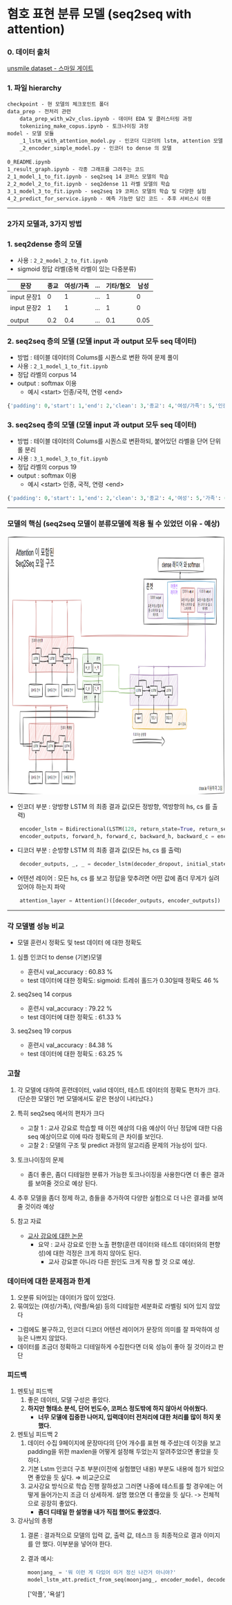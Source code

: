 # 혐호 표현 분류 모델 (seq2seq with attention)

### 0. 데이터 출처
[unsmile dataset - 스마일 게이트](https://github.com/smilegate-ai/korean_unsmile_dataset)


### 1. 파일 hierarchy

```text
checkpoint - 현 모델의 체크포인트 폴더
data_prep - 전처리 관련
    data_prep_with_w2v_clus.ipynb - 데이터 EDA 및 클러스터링 과정
    tokenizing_make_copus.ipynb - 토크나이징 과정
model - 모델 모듈
    _1_lstm_with_attention_model.py - 인코더 디코더의 lstm, attention 모델
    _2_encoder_simple_model.py - 인코더 to dense 의 모델

0_README.ipynb
1_result_graph.ipynb - 각종 그래프를 그려주는 코드
2_1_model_1_to_fit.ipynb - seq2seq 14 코퍼스 모델의 학습
2_2_model_2_to_fit.ipynb - seq2dense 11 라벨 모델의 학습
3_1_model_3_to_fit.ipynb - seq2seq 19 코퍼스 모델의 학습 및 다양한 실험
4_2_predict_for_service.ipynb - 예측 기능만 담긴 코드 - 추후 서비스시 이용
```
---
### 2가지 모델과, 3가지 방법

### 1. seq2dense 층의 모델
  - 사용 : ```2_2_model_2_to_fit.ipynb```
  - sigmoid 정답 라벨(중복 라벨이 있는 다중분류)
  
  |문장|종교|여성/가족|...|기타/혐오|남성|
  |---|---|---|---|---|---|
  |input 문장1|0|1|...|1|0|
  |input 문장2|1|1|...|1|0|
  ||||||
  |output|0.2|0.4|...|0.1|0.05|
        
### 2. seq2seq 층의 모델 (모델 input 과 output 모두 seq 데이터)
  - 방법 : 테이블 데이터의 Colums를 시퀀스로 변환 하여 문제 풀이
  - 사용 : ```2_1_model_1_to_fit.ipynb```
  - 정답 라벨의 corpus 14  
  - output : softmax 이용
    - 예시 \<start\> 인종/국적, 연령 \<end\>
  ```py
  {'padding': 0,'start': 1,'end': 2,'clean': 3,'종교': 4,'여성/가족': 5,'인종/국적': 6,...,'연령': 13}
  ```
### 3. seq2seq 층의 모델 (모델 input 과 output 모두 seq 데이터)
  - 방법 : 테이블 데이터의 Colums를 시퀀스로 변환하되, 붙어있던 라벨을 단어 단위롤 분리
  - 사용 : ```3_1_model_3_to_fit.ipynb```
  - 정답 라벨의 corpus 19
  - output : softmax 이용
    - 예시 \<start\> 인종, 국적, 연령 \<end\>
  ```py
  {'padding': 0,'start': 1,'end': 2,'clean': 3,'종교': 4,'여성': 5,'가족': 6,'인종': 7,...'연령': 18}
  ```
---
### 모델의 핵심 (seq2seq 모델이 분류모델에 적용 될 수 있었던 이유 - 예상)

<div style="text-align: center;">
    <img src="0_2_3 조 모델 구조 설명도_1.png" height="600">
</div>

- 인코더 부분 : 양방향 LSTM 의 최종 결과 값(모든 정방향, 역방향의 hs, cs 를 출력)
```py
    encoder_lstm = Bidirectional(LSTM(128, return_state=True, return_sequences=True))
    encoder_outputs, forward_h, forward_c, backward_h, backward_c = encoder_lstm(encoder_dropout)
```
- 디코더 부분 : 순방향 LSTM 의 최종 결과 값(모든 hs, cs 를 출력)
```py
    decoder_outputs, _, _ = decoder_lstm(decoder_dropout, initial_state=encoder_states)
```
- 어텐션 레이어 : 모든 hs, cs 를 보고 정답을 맞추려면 어떤 값에 좀더 무게가 실려있어야 하는지 파악
```py
    attention_layer = Attention()([decoder_outputs, encoder_outputs])
```
---
### 각 모델별 성능 비교
- 모델 훈련시 정확도 및 test 데이터 에 대한 정확도
1. 심플 인코더 to dense (기본)모델
    - 훈련시 val_accuracy : 60.83 %
    - test 데이터에 대한 정확도: sigmoid: 트레쉬 홀드가 0.30일때 정확도 46 %

2. seq2seq 14 corpus
    - 훈련시 val_accuracy : 79.22 %
    - test 데이터에 대한 정확도 : 61.33 %
    
3. seq2seq 19 corpus
    - 훈련시 val_accuracy : 84.38 %
    - test 데이터에 대한 정확도  : 63.25 %

### 고찰
1. 각 모델에 대하여 훈련데이터, valid 데이터, 테스트 데이터의 정확도 편차가 크다. (단순한 모델인 1번 모델에서도 같은 현상이 나타났다.)

2. 특히 seq2seq 에서의 편차가 크다
    - 고찰 1 : 교사 강요로 학습할 때 이전 예상의 다음 예상이 아닌 정답에 대한 다음 seq 예상이므로 이에 따라 정확도의 큰 차이를 보인다.
    - 고찰 2 : 모델의 구조 및 predict 과정의 알고리즘 문제의 가능성이 있다.
3. 토크나이징의 문제
    - 좀더 좋은, 좀더 디테일한 분류가 가능한 토크나이징을 사용한다면 더 좋은 결과를 보여줄 것으로 예상 된다.
4. 추후 모델을 좀더 정제 하고, 층들을 추가하여 다양한 실험으로 더 나은 결과를 보여줄 것이라 예상
5. 참고 자료
    - [교사 강요에 대한 논문](https://arxiv.org/abs/1905.10617)
        - 요약 : 교사 강요로 인한 노출 편향(훈련 데이터와 테스트 데이터와의 편향성)에 대한 걱정은 크게 하지 않아도 된다.
            - 교사 강요뿐 아니라 다른 원인도 크게 작용 할 것 으로 예상.
### 데이터에 대한 문제점과 한계
1. 오분류 되어있는 데이터가 많이 있었다.
2. 묶여있는 (여성/가족), (악플/욕설) 등의 디테일한 세분화로 라벨링 되어 있지 않았다

- 그럼에도 불구하고, 인코더 디코더 어텐션 레이어가 문장의 의미를 잘 파악하여 성능은 나쁘지 않았다.
- 데이터를 조금더 정확하고 디테일하게 수집한다면 더욱 성능이 좋아 질 것이라고 판단

### 피드백

1. 멘토님 피드백
    1. 좋은 데이터, 모델 구성은 좋았다.
    2. **하지만 형태소 분석, 단어 빈도수, 코퍼스 정도밖에 하지 않아서 아쉬웠다.**
        - **너무 모델에 집중한 나머지, 입력데이터 전처리에 대한 처리를 많이 하지 못했다.**
2. 멘토님 피드백 2
    1. 데이터 수집 9페이지에 문장마다의 단어 개수를 표현 해 주셨는데 이것을 보고 padding을 위한 maxlen을 어떻게 설정해 두었는지 알려주었으면 좋았을 듯 하다. 
    2. 기본 Lstm 인코더 구조 부분(이전에 실험했던 내용) 부분도 내용에 첨가 되었으면 좋았을 듯 싶다. ⇒ 비교군으로
    3. 교사강요 방식으로 학습 진행 잘하셨고 그러면 나중에 테스트를 할 경우에는 어떻게 들어가는지 조금 더 상세하게. 설명 했으면 더 좋았을 듯 싶다.
    -> 전체적으로 굉장히 좋았다.
        - **좀더 디테일 한 설명을 내가 직접 했어도 좋았겠다.**
3. 강사님의 총평
    1. 결론 : 결과적으로 모델의 입력 값, 출력 값, 테스크 등 최종적으로 결과 이미지를 안 했다. 이부분을 넣어야 한다.
    2. 결과 예시: 
        
        ```python
        moonjang_ = '뭐 이런 게 다있어 이거 정신 나간거 아니야?'
        model_lstm_att.predict_from_seq(moonjang_, encoder_model, decoder_model, sets_for_predict)
        ```
        
        ['악플', '욕설']